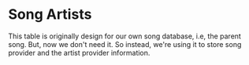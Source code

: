 # Song Artists

This table is originally design for our own song database, i.e, the parent song. But, now we don't need it. So instead, we're using it to store song provider and the artist provider information.


